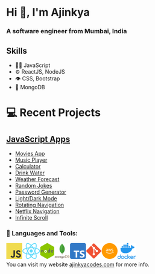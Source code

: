 <h1>Hi 👋, I'm Ajinkya</h1>
<h3>A software engineer from Mumbai, India</h3>

## Skills
- 👨‍💻 JavaScript
- ⚙️ ReactJS, NodeJS
- 👁️ CSS, Bootstrap
- 💽 MongoDB

# 💻 Recent Projects 
## [JavaScript Apps](https://github.com/ajinkyacodes/javascript-apps)
- [Movies App](https://ajinkyacodes.github.io/javascript-apps/movies-app/)
- [Music Player](https://ajinkyacodes.github.io/javascript-apps/music-player/)
- [Calculator](https://ajinkyacodes.github.io/javascript-apps/calculator/)
- [Drink Water](https://ajinkyacodes.github.io/javascript-apps/drink-water/)
- [Weather Forecast](https://ajinkyacodes.github.io/javascript-apps/weather-forecast/)
- [Random Jokes](https://ajinkyacodes.github.io/javascript-apps/random-jokes/)
- [Password Generator](https://ajinkyacodes.github.io/javascript-apps/password-generator/)
- [Light/Dark Mode](https://ajinkyacodes.github.io/javascript-apps/light-dark-mode/)
- [Rotating Navigation](https://ajinkyacodes.github.io/javascript-apps/rotating-navigation/)
- [Netflix Navigation](https://ajinkyacodes.github.io/javascript-apps/netflix-navigation/)
- [Infinite Scroll](https://ajinkyacodes.github.io/javascript-apps/infinite-scroll/)

### 🔨 Languages and Tools:
<a href="https://developer.mozilla.org/en-US/docs/Web/JavaScript" target="_blank"> <img align="left" alt="JavaScript" height ="42px"  src="assets/images/javascript.png"> </a>

<a href="https://devdocs.io/react/" target="_blank"> <img align="left" alt="ReactJS" height ="42px"  src="assets/images/react.png"> </a>

<a href="https://devdocs.io/node/" target="_blank"> <img align="left" alt="NodeJS" height ="42px"  src="assets/images/nodejs.png"> </a>

<a href="https://www.mongodb.com/docs/" target="_blank"> <img align="left" alt="MongoDB" height ="42px"  src="assets/images/mongodb.png"> </a>

<a href="https://www.typescriptlang.org/docs/handbook/typescript-in-5-minutes.html" target="_blank"> <img align="left" alt="TypeScript" height ="42px"  src="assets/images/typescript.png"> </a>

<a href="https://git-scm.com/doc" target="_blank"> <img align="left" alt="Git" height ="42px"  src="assets/images/git.png"> </a>

<a href="https://docs.aws.amazon.com/" target="_blank"> <img align="left" alt="AWS" height ="42px"  src="assets/images/aws.png"> </a>

<a href="https://docs.docker.com/" target="_blank"> <img align="left" alt="Docker" height ="42px"  src="assets/images/docker.png"> </a>

<br/><br/>
<p>You can visit my website <a href="https://ajinkyacodes.com" target="_blank">ajinkyacodes.com</a> for more info.</p>
